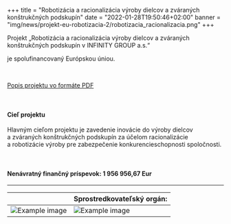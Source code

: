 +++
title = "Robotizácia a racionalizácia výroby dielcov a zváraných konštrukčných podskupín"
date = "2022-01-28T19:50:46+02:00"
banner = "img/news/projekt-eu-robotizacia-2/robotizacia_racionalizacia.png"
+++

Projekt „Robotizácia a racionalizácia výroby dielcov a zváraných konštrukčných podskupín v INFINITY GROUP a.s.“

je spolufinancovaný Európskou úniou.

<!--more-->


<br>

[Popis projektu vo formáte PDF](/docs/robotizacia_racionalizacia.pdf)


<br>

#### Cieľ projektu
Hlavným cieľom projektu je zavedenie inovácie do výroby dielcov a zváraných konštrukčných podskupín za účelom racionalizácie a robotizácie výroby  pre zabezpečenie konkurencieschopnosti spoločnosti.

<br>


#### Nenávratný finančný príspevok:    1 956 956,67 Eur


<hr/>

| | Sprostredkovateľský orgán: |
| --- | --- |
| ![Example image](/img/news/projekt-eu-robotizacia-2/image5-sm.png)      | ![Example image](/img/news/projekt-eu-robotizacia-2/image6-sm.png)       |
